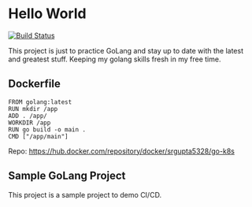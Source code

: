 # Hello World

[![Build Status](https://travis-ci.org/rohangupta5328/hello-world.svg?branch=master)](https://travis-ci.org/rohangupta5328/hello-world)

This project is just to practice GoLang and stay up to date with the latest and greatest stuff. Keeping my golang skills fresh in my free time.


## Dockerfile 

``` 
FROM golang:latest
RUN mkdir /app
ADD . /app/
WORKDIR /app
RUN go build -o main .
CMD ["/app/main"]
```

Repo: https://hub.docker.com/repository/docker/srgupta5328/go-k8s 

## Sample GoLang Project
This project is a sample project to demo CI/CD. 